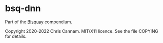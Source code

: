 
bsq-dnn
=======

Part of the [Bisquay](https://hg.sr.ht/~cannam/bisquay) compendium.

Copyright 2020-2022 Chris Cannam.
MIT/X11 licence. See the file COPYING for details.
